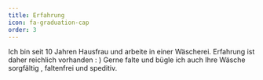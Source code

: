 ```yaml
---
title: Erfahrung
icon: fa-graduation-cap
order: 3
---
```


Ich bin seit 10 Jahren Hausfrau und arbeite in einer Wäscherei. 
Erfahrung ist daher reichlich vorhanden : ) 
Gerne falte und bügle ich auch Ihre Wäsche sorgfältig , faltenfrei und speditiv.
